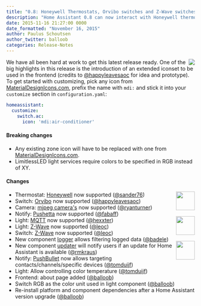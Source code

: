 ```yaml
---
title: "0.8: Honeywell Thermostats, Orvibo switches and Z-Wave switches and lights "
description: "Home Assistant 0.8 can now interact with Honeywell thermostats, Orvibo switches and has improved Z-Wave support."
date: 2015-11-16 21:27:00 0000
date_formatted: "November 16, 2015"
author: Paulus Schoutsen
author_twitter: balloob
categories: Release-Notes
---
```


<img src='/images/screenshots/custom-icons.png' style='float: right;' />We have all been hard at work to get this latest release ready. One of the big highlights in this release is the introduction of an extended iconset to be used in the frontend (credits to [@happyleavesaoc] for idea and prototype). To get started with customizing, pick any icon from [MaterialDesignIcons.com], prefix the name with `mdi:` and stick it into your `customize` section in `configuration.yaml`:

```yaml
homeassistant:
  customize:
    switch.ac:
      icon: 'mdi:air-conditioner'
```

#### Breaking changes

 - Any existing zone icon will have to be replaced with one from [MaterialDesignIcons.com].
 - LimitlessLED light services require colors to be specified in RGB instead of XY.

#### Changes

<img src='/images/supported_brands/honeywell.png' style='clear: right; border:none; box-shadow: none; float: right; margin-bottom: 16px;' height='50' /><img src='/images/supported_brands/orvibo.png' style='clear: right;  border:none; box-shadow: none; float: right; margin-bottom: 16px;' height='50' /><img src='/images/supported_brands/pushetta.png' style='clear: right; border:none; box-shadow: none; float: right; margin-bottom: 16px;' height='50' />

 * Thermostat: [Honeywell](/components/honeywell/) now supported ([@sander76])
 * Switch: [Orvibo](/components/orvibo) now supported ([@happyleavesaoc])
 * Camera: [mjpeg camera's](/components/mjpeg) now supported ([@ryanturner])
 * Notify: [Pushetta](/components/pushetta) now supported ([@fabaff])
 * Light: [MQTT](/components/light.mqtt/) now supported ([@hexxter])
 * Light: [Z-Wave](/components/zwave/) now supported ([@leoc])
 * Switch: [Z-Wave](/components/zwave/) now supported ([@leoc])
 * New component [logger](/components/logger/) allows filtering logged data ([@badele])
 * New component [updater](/components/updater/) will notify users if an update for Home Assistant is available ([@rmkraus])
 * Notify: [PushBullet](/components/pushbullet) now allows targeting contacts/channels/specific devices ([@tomduijf])
 * Light: Allow controlling color temperature ([@tomduijf])
 * Frontend: about page added ([@balloob])
 * Switch RGB as the color unit used in light component ([@balloob])
 * Re-install platform and component dependencies after a Home Assistant version upgrade ([@balloob])

[MaterialDesignIcons.com]: https://MaterialDesignIcons.com
[@sander76]: https://github.com/sander76
[@happyleavesaoc]: https://github.com/happyleavesaoc
[@ryanturner]: https://github.com/ryanturner
[@fabaff]: https://github.com/fabaff
[@hexxter]: https://github.com/hexxter
[@leoc]: https://github.com/leoc
[@badele]: https://github.com/badele
[@rmkraus]: https://github.com/rmkraus
[@tomduijf]: https://github.com/tomduijf
[@balloob]: https://github.com/balloob
